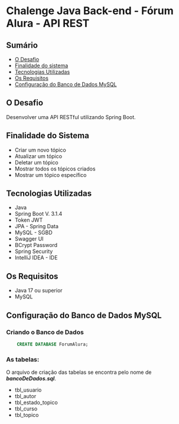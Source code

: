 # Chalenge Java Back-end - Fórum Alura - API REST

## Sumário
* [O Desafio](#o-desafio)
* [Finalidade do sistema](#os-requisitos)
* [Tecnologias Utilizadas](#tecnologias-utilizadas)
* [Os Requisitos](#os-requisitos)
* [Configuração do Banco de Dados MySQL](#criando-o-banco-de-dados)

## O Desafio
Desenvolver uma API RESTful utilizando Spring Boot.

## Finalidade do Sistema
* Criar um novo tópico
* Atualizar um tópico
* Deletar um tópico
* Mostrar todos os tópicos criados
* Mostrar um tópico específico

## Tecnologias Utilizadas
* Java
* Spring Boot V. 3.1.4
* Token JWT
* JPA - Spring Data
* MySQL - SGBD
* Swagger UI
* BCrypt Password
* Spring Security
* IntelliJ IDEA - IDE

## Os Requisitos
* Java 17 ou superior
* MySQL

## Configuração do Banco de Dados MySQL
### Criando o Banco de Dados
``` sql
    CREATE DATABASE ForumAlura;  
```

### As tabelas:
O arquivo de criação das tabelas se encontra pelo nome de ***bancoDeDados.sql***.
* tbl_usuario
* tbl_autor
* tbl_estado_topico
* tbl_curso
* tbl_topico